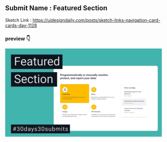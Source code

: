## Submit Name : Featured Section

Sketch Link : https://uidesigndaily.com/posts/sketch-links-navigation-card-cards-day-1128

### preview 👇

![preview](./preview/preview.jpg)